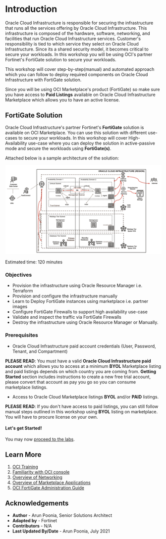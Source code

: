 # Introduction

Oracle Cloud Infrastructure is responsible for securing the infrastructure that runs all the services offering by Oracle Cloud Infrastructure. This infrastructure is composed of the hardware, software, networking, and facilities that run Oracle Cloud Infrastructure services. Customer's responsibility is tied to which service they select on Oracle Cloud Infrastructure. Since its a shared security model, it becomes critical to secure your workloads. In this workshop you will be using OCI's partner Fortinet's FortiGate solution to secure your workloads. 

This workshop will cover step-by-step(manual) and automated approach which you can follow to deploy required components on Oracle Cloud Infrastructure with FortiGate solution.

Since you will be using OCI Marketplace's product (FortiGate) so make sure you have access to **Paid Listings** available on Oracle Cloud Infrastructure Marketplace which allows you to have an active license. 

## FortiGate Solution

Oracle Cloud Infrastructure's partner Fortinet's **FortiGate** solution is available on OCI Marketplace. You can use this solution with different use-cases to secure your workloads. In this workshop will cover High-Availability use-case where you can deploy the solution in active-passive mode and secure the workloads using **FortiGate(s)**. 

Attached below is a sample architecture of the solution:

   ![](../common/images/arch.png " ")

Estimated time: 120 minutes

### Objectives

   - Provision the infrastructure using Oracle Resource Manager i.e. Terraform
   - Provision and configure the infrastructure manually 
   - Learn to Deploy FortiGate instances using marketplace i.e. partner images
   - Configure FortiGate Firewalls to support high availability use-case 
   - Validate and inspect the traffic via FortiGate Firewalls
   - Destroy the infrastructure using Oracle Resource Manager or Manually.

### Prerequisites

   - Oracle Cloud Infrastructure paid account credentials (User, Password, Tenant, and Compartment)

   **PLEASE READ**: You must have a valid **Oracle Cloud Infrastructure paid account** which allows you to access at a minimum **BYOL** Marketplace listing and paid listings depends on which country you are coming from. **Getting Started** section includes instructions to create a new free trial account, please convert that account as pay you go so you can consume marketplace listings.

   - Access to Oracle Cloud Marketplace listings **BYOL** and/or **PAID** listings.

   **PLEASE READ**: If you don't have access to paid listings, you can still follow manual steps outlined in this workshop using **BYOL** listing on marketplace. You will have to procure license on your own.

#### Let's get Started!

You may now [proceed to the labs](#next).

## Learn More

1. [OCI Training](https://www.oracle.com/cloud/iaas/training/)
2. [Familiarity with OCI console](https://docs.us-phoenix-1.oraclecloud.com/Content/GSG/Concepts/console.htm)
3. [Overview of Networking](https://docs.us-phoenix-1.oraclecloud.com/Content/Network/Concepts/overview.htm)
4. [Overview of Marketplace Applications](https://docs.oracle.com/en-us/iaas/Content/Marketplace/Concepts/marketoverview.htm)
5. [OCI FortiGate Administration Guide](https://docs.fortinet.com/document/fortigate-public-cloud/7.0.0/oci-administration-guide/16658/about-fortigate-vm-for-oci)

## Acknowledgements

- **Author** - Arun Poonia, Senior Solutions Architect
- **Adapted by** -  Fortinet
- **Contributors** - N/A
- **Last Updated By/Date** - Arun Poonia, July 2021